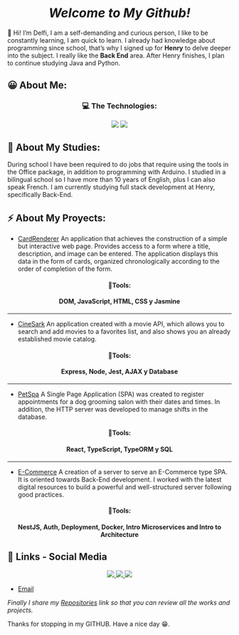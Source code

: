 <!DOCTYPE html>
<html>

<body class="stackedit">
  <div class="stackedit__html"><h1 align="center" tabindex="-1" dir="auto" id="welcome-to-my-github"><em>Welcome to My Github!</em></h1>
<p>👋 Hi! I’m Delfi,  I am a self-demanding and curious person, I like to be constantly learning, I am quick to learn. I already had knowledge about programming since school, that’s why I signed up for <strong>Henry</strong> to delve deeper into the subject. I really like the <strong>Back End</strong> area. After Henry finishes, I plan to continue studying Java and Python.</p>
<h2 id="😀-about-me">😀 About Me:</h2>
 <h3 align="center" tabindex="-1" class="heading-element" dir="auto">💻 The Technologies: </h3>
    <div align="center">
    <img src="https://skillicons.dev/icons?i=react,bootstrap,docker,html,css,vscode,github,postgresql,git,mysql,nextjs" />
    <img src="https://skillicons.dev/icons?i=nodejs,jest,javascript,typescript,express,mongodb" /><br>
</div>
<h2 id="📄-about-my-studies">📄 About My Studies:</h2>
<p>During school I have been required to do jobs that require using the tools in the Office package, in addition to programming with Arduino. I studied in a bilingual school so I have more than 10 years of English, plus I can also speak French. I am currently studying full stack development at Henry, specifically Back-End.</p>
<h2 id="⚡-about-my-proyects">⚡ About My Proyects:</h2>
<ul>
<li><a href="https://github.com/DelfinaSarkis/CardRenderer">CardRenderer</a> An application that achieves the construction of a simple but interactive web page. Provides access to a form where a title, description, and image can be entered. The application displays this data in the form of cards, organized chronologically according to the order of completion of the form.</li>
</ul>
<h4 align="center" tabindex="-1" class="heading-element" dir="auto">🔨Tools: 
</h4><h4 align="center"> DOM, JavaScript, HTML, CSS y Jasmine 
</h4><hr>
<ul>
<li><a href="https://github.com/DelfinaSarkis/CineSark">CineSark</a> An application created with a movie API, which allows you to search and add movies to a favorites list, and also shows you an already established movie catalog.</li>
</ul>
<h4 align="center" tabindex="-1" class="heading-element" dir="auto">🔨Tools: 
</h4><h4 align="center"> Express, Node, Jest, AJAX y Database 
</h4><hr>
<ul>
<li><a href="https://github.com/DelfinaSarkis/PetSpa">PetSpa</a> A Single Page Application (SPA) was created to register appointments for a dog grooming salon with their dates and times. In addition, the HTTP server was developed to manage shifts in the database.</li>
</ul>
<h4 align="center" tabindex="-1" class="heading-element" dir="auto">🔨Tools: 
</h4><h4 align="center"> React, TypeScript, TypeORM y SQL 
</h4><hr>
<ul>
<li><a href="https://github.com/DelfinaSarkis/E-Commerce">E-Commerce</a> A creation of a server to serve an E-Commerce type SPA. It is oriented towards Back-End development. I worked with the latest digital resources to build a powerful and well-structured server following good practices.</li>
</ul>
<h4 align="center" tabindex="-1" class="heading-element" dir="auto">🔨Tools: 
</h4><h4 align="center"> NestJS, Auth, Deployment, Docker, Intro Microservices and Intro to Architecture 
<h2 id="📱--links---social-media">📱  Links - Social Media</h2>
  <div align="center"> 
  <a href="mailto:delfysark17@gmail.com">
    <img src="https://img.shields.io/badge/Gmail-333333?style=for-the-badge&logo=gmail&logoColor=red" />
  </a>
  <a href="https://www.linkedin.com/in/delfina-sarkis-496152324/" target="_blank">
    <img src="https://img.shields.io/badge/LinkedIn-0077B5?style=for-the-badge&logo=linkedin&logoColor=white" target="_blank" />
  </a>
  <a href="mailto:delfinasarkis@outlook.com"">
     <img src="https://img.shields.io/badge/outlook-blue?style=for-the-badge&logo=%3Csvg%20role%3D%22img%22%20viewBox%3D%220%200%2024%2024%22%20xmlns%3D%22http%3A%2F%2Fwww.w3.org%2F2000%2Fsvg%22%3E%3Ctitle%3EMail.Ru%3C%2Ftitle%3E%3Cpath%20d%3D%22M15.61%2012c0%201.99-1.62%203.61-3.61%203.61-1.99%200-3.61-1.62-3.61-3.61%200-1.99%201.62-3.61%203.61-3.61%201.99%200%203.61%201.62%203.61%203.61M12%200C5.383%200%200%205.383%200%2012s5.383%2012%2012%2012c2.424%200%204.761-.722%206.76-2.087l.034-.024-1.617-1.879-.027.017A9.494%209.494%200%200%201%2012%2021.54c-5.26%200-9.54-4.28-9.54-9.54%200-5.26%204.28-9.54%209.54-9.54%205.26%200%209.54%204.28%209.54%209.54a9.63%209.63%200%200%201-.225%202.05c-.301%201.239-1.169%201.618-1.82%201.568-.654-.053-1.42-.52-1.426-1.661V12A6.076%206.076%200%200%200%2012%205.93%206.076%206.076%200%200%200%205.93%2012%206.076%206.076%200%200%200%2012%2018.07a6.02%206.02%200%200%200%204.3-1.792%203.9%203.9%200%200%200%203.32%201.805c.874%200%201.74-.292%202.437-.821.719-.547%201.256-1.336%201.553-2.285.047-.154.135-.504.135-.507l.002-.013c.175-.76.253-1.52.253-2.457%200-6.617-5.383-12-12-12%22%2F%3E%3C%2Fsvg%3E" /> <!-- sqlite, safari, google-chrome are other good icon options -->
  </a>
</div>
  
<ul>
<li><a href="delfinasarkis@outlook.com">Email</a></li>
</ul>
<p><em>Finally I share my  <a href="https://github.com/DelfinaSarkis?tab=repositories">Repositories</a>  link so that you can review all the works and projects.</em></p>
<p>Thanks for stopping in my GITHUB. Have a nice day 😁.</p>
</div>
</body>

</html>


